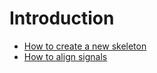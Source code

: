 # Introduction

- [How to create a new skeleton](create_new_skeleton.md)
- [How to align signals](align_signals.md)
